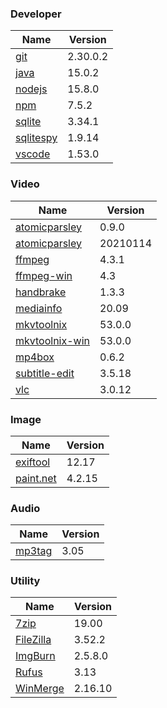 
### Developer
Name                                                                                | Version
----                                                                                | -------
[git](https://github.com/git-for-windows/git/releases)                              | 2.30.0.2
[java](http://www.oracle.com/technetwork/java/javase/downloads/index.html)          | 15.0.2
[nodejs](https://nodejs.org/en/download/current/)                                   | 15.8.0
[npm](https://github.com/npm/cli)                                                   | 7.5.2
[sqlite](http://www.sqlite.org/download.html)                                       | 3.34.1
[sqlitespy](http://www.yunqa.de/delphi/doku.php/products/sqlitespy/index)           | 1.9.14
[vscode](https://code.visualstudio.com/updates)                                     | 1.53.0

### Video
Name                                                                                | Version
----                                                                                | -------
[atomicparsley](http://sourceforge.net/projects/atomicparsley/files/atomicparsley/) | 0.9.0
[atomicparsley](https://github.com/wez/atomicparsley)                               | 20210114
[ffmpeg](http://www.ffmpeg.org/download.html)                                       | 4.3.1
[ffmpeg-win](http://ffmpeg.zeranoe.com/builds/)                                     | 4.3
[handbrake](http://handbrake.fr/downloads.php)                                      | 1.3.3
[mediainfo](http://mediaarea.net/us/MediaInfo/Download/Windows)                     | 20.09
[mkvtoolnix](http://www.bunkus.org/videotools/mkvtoolnix/downloads.html)            | 53.0.0
[mkvtoolnix-win](http://www.fosshub.com/MKVToolNix.html)                            | 53.0.0
[mp4box](http://gpac.wp.mines-telecom.fr/mp4box/)                                   | 0.6.2
[subtitle-edit](https://github.com/SubtitleEdit/subtitleedit/releases)              | 3.5.18
[vlc](https://www.videolan.org/vlc/download-windows.html)                           | 3.0.12

### Image
Name                                                                                | Version
----                                                                                | -------
[exiftool](http://www.sno.phy.queensu.ca/~phil/exiftool/)                           | 12.17
[paint.net](http://www.getpaint.net/download.html)                                  | 4.2.15

### Audio
Name                                                                                | Version
----                                                                                | -------
[mp3tag](http://www.mp3tag.de/en/download.html)                                     | 3.05

### Utility
Name                                                                                | Version
----                                                                                | -------
[7zip](http://www.7-zip.org/download.html)                                          | 19.00
[FileZilla](https://filezilla-project.org/download.php?show_all=1)                  | 3.52.2
[ImgBurn](http://www.imgburn.com/index.php?act=download)                            | 2.5.8.0
[Rufus](https://github.com/pbatard/rufus/releases)                                  | 3.13
[WinMerge](http://winmerge.org/downloads/)                                          | 2.16.10
